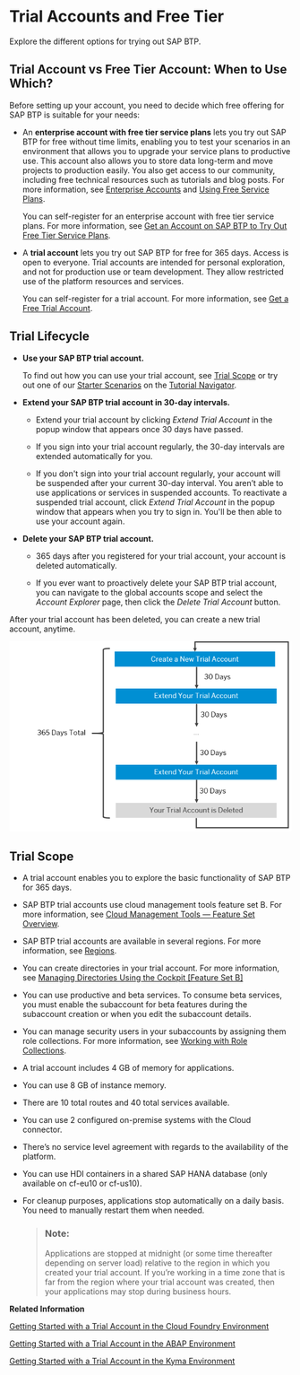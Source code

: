 <!-- loio046f127f2a614438b616ccfc575fdb16 -->

# Trial Accounts and Free Tier

Explore the different options for trying out SAP BTP.



<a name="loio046f127f2a614438b616ccfc575fdb16__section_ykc_swd_4rb"/>

## Trial Account vs Free Tier Account: When to Use Which?

Before setting up your account, you need to decide which free offering for SAP BTP is suitable for your needs:

-   An **enterprise account with free tier service plans** lets you try out SAP BTP for free without time limits, enabling you to test your scenarios in an environment that allows you to upgrade your service plans to productive use. This account also allows you to store data long-term and move projects to production easily. You also get access to our community, including free technical resources such as tutorials and blog posts. For more information, see [Enterprise Accounts](Enterprise_Accounts_171511c.md) and [Using Free Service Plans](Using_Free_Service_Plans_524e108.md).

    You can self-register for an enterprise account with free tier service plans. For more information, see [Get an Account on SAP BTP to Try Out Free Tier Service Plans](https://developers.sap.com/tutorials/btp-free-tier-account.html).

-   A **trial account** lets you try out SAP BTP for free for 365 days. Access is open to everyone. Trial accounts are intended for personal exploration, and not for production use or team development. They allow restricted use of the platform resources and services.

    You can self-register for a trial account. For more information, see [Get a Free Trial Account](../20-getting-started/Getting_a_Global_Account_d61c281.md#loio42e7e54590424e65969fced1acd47694).




<a name="loio046f127f2a614438b616ccfc575fdb16__section_trial-lifecycle"/>

## Trial Lifecycle

-   **Use your SAP BTP trial account.**

    To find out how you can use your trial account, see [Trial Scope](Trial_Accounts_and_Free_Tier_046f127.md#loio046f127f2a614438b616ccfc575fdb16__section_trial-scope) or try out one of our [Starter Scenarios](https://developers.sap.com/tutorial-navigator.html?tag=tutorial:topic/cp-starter-scenario) on the [Tutorial Navigator](https://developers.sap.com/tutorial-navigator.html?tag=products:technology-platform/sap-business-technology-platform).

-   **Extend your SAP BTP trial account in 30-day intervals.**
    -   Extend your trial account by clicking *Extend Trial Account* in the popup window that appears once 30 days have passed.

    -   If you sign into your trial account regularly, the 30-day intervals are extended automatically for you.

    -   If you don't sign into your trial account regularly, your account will be suspended after your current 30-day interval. You aren’t able to use applications or services in suspended accounts. To reactivate a suspended trial account, click *Extend Trial Account* in the popup window that appears when you try to sign in. You'll be then able to use your account again.


-   **Delete your SAP BTP trial account.**

    -   365 days after you registered for your trial account, your account is deleted automatically.

    -   If you ever want to proactively delete your SAP BTP trial account, you can navigate to the global accounts scope and select the *Account Explorer* page, then click the *Delete Trial Account* button.



After your trial account has been deleted, you can create a new trial account, anytime.

 ![](images/ExtendTrial_987e111.png) 



<a name="loio046f127f2a614438b616ccfc575fdb16__section_trial-scope"/>

## Trial Scope

-   A trial account enables you to explore the basic functionality of SAP BTP for 365 days.

-   SAP BTP trial accounts use cloud management tools feature set B. For more information, see [Cloud Management Tools — Feature Set Overview](Cloud_Management_Tools_—_Feature_Set_Overview_caf4e4e.md).

-   SAP BTP trial accounts are available in several regions. For more information, see [Regions](Regions_350356d.md#loio350356d1dc314d3199dca15bd2ab9b0e).

-   You can create directories in your trial account. For more information, see [Managing Directories Using the Cockpit \[Feature Set B\]](../50-administration-and-ops/Managing_Directories_Using_the_Cockpit_Feature_Set_B_f495ac1.md)

-   You can use productive and beta services. To consume beta services, you must enable the subaccount for beta features during the subaccount creation or when you edit the subaccount details.

-   You can manage security users in your subaccounts by assigning them role collections. For more information, see [Working with Role Collections](../50-administration-and-ops/Working_with_Role_Collections_393ea0b.md).

-   A trial account includes 4 GB of memory for applications.

-   You can use 8 GB of instance memory.

-   There are 10 total routes and 40 total services available.

-   You can use 2 configured on-premise systems with the Cloud connector.

-   There’s no service level agreement with regards to the availability of the platform.

-   You can use HDI containers in a shared SAP HANA database \(only available on cf-eu10 or cf-us10\).

-   For cleanup purposes, applications stop automatically on a daily basis. You need to manually restart them when needed.

    > ### Note:  
    > Applications are stopped at midnight \(or some time thereafter depending on server load\) relative to the region in which you created your trial account. If you’re working in a time zone that is far from the region where your trial account was created, then your applications may stop during business hours.


**Related Information**  


[Getting Started with a Trial Account in the Cloud Foundry Environment](../20-getting-started/Getting_Started_with_a_Trial_Account_in_the_Cloud_Foundry_Environment_e50ab7b.md "Quickly get started with a trial account.")

[Getting Started with a Trial Account in the ABAP Environment](../20-getting-started/Getting_Started_with_a_Trial_Account_in_the_ABAP_Environment_720c423.md "Quickly get started with a trial account.")

[Getting Started with a Trial Account in the Kyma Environment](../20-getting-started/Getting_Started_with_a_Trial_Account_in_the_Kyma_Environment_ccb83c7.md "Quickly get started with a trial account.")

